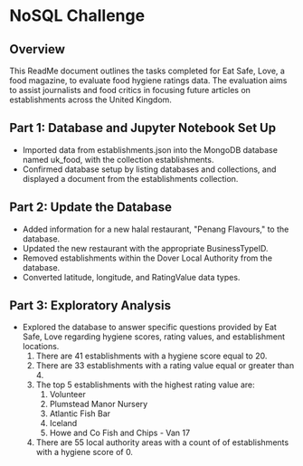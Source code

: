 # NoSQL Challenge

## Overview
  This ReadMe document outlines the tasks completed for Eat Safe, Love, a food magazine, to evaluate food hygiene ratings data. 
The evaluation aims to assist journalists and food critics in focusing future articles on establishments across the United Kingdom.

## Part 1: Database and Jupyter Notebook Set Up
* Imported data from establishments.json into the MongoDB database named uk_food, with the collection establishments.
* Confirmed database setup by listing databases and collections, and displayed a document from the establishments collection.
## Part 2: Update the Database
*  Added information for a new halal restaurant, "Penang Flavours," to the database.
*  Updated the new restaurant with the appropriate BusinessTypeID.
*  Removed establishments within the Dover Local Authority from the database.
*  Converted latitude, longitude, and RatingValue data types.
## Part 3: Exploratory Analysis
*  Explored the database to answer specific questions provided by Eat Safe, Love regarding hygiene scores, rating values, and establishment locations.
   1. There are 41 establishments with a hygiene score equal to 20.
   2. There are 33 establishments with a rating value equal or greater than 4.
   3. The top 5 establishments with the highest rating value are:
      1.  Volunteer
      2.  Plumstead Manor Nursery
      3.  Atlantic Fish Bar
      4.  Iceland
      5.  Howe and Co Fish and Chips - Van 17
    4. There are 55 local authority areas with a count of of establishments with a hygiene score of 0.   

